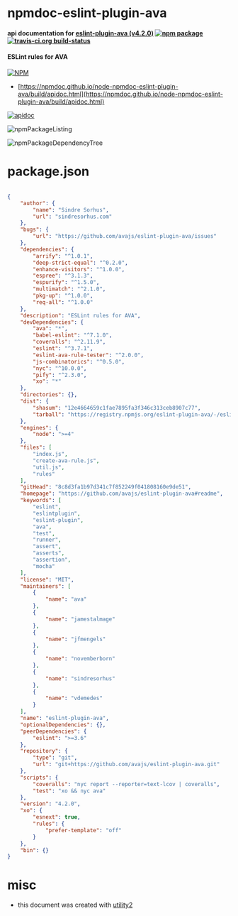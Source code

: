 # npmdoc-eslint-plugin-ava

#### api documentation for  [eslint-plugin-ava (v4.2.0)](https://github.com/avajs/eslint-plugin-ava#readme)  [![npm package](https://img.shields.io/npm/v/npmdoc-eslint-plugin-ava.svg?style=flat-square)](https://www.npmjs.org/package/npmdoc-eslint-plugin-ava) [![travis-ci.org build-status](https://api.travis-ci.org/npmdoc/node-npmdoc-eslint-plugin-ava.svg)](https://travis-ci.org/npmdoc/node-npmdoc-eslint-plugin-ava)

#### ESLint rules for AVA

[![NPM](https://nodei.co/npm/eslint-plugin-ava.png?downloads=true&downloadRank=true&stars=true)](https://www.npmjs.com/package/eslint-plugin-ava)

- [https://npmdoc.github.io/node-npmdoc-eslint-plugin-ava/build/apidoc.html](https://npmdoc.github.io/node-npmdoc-eslint-plugin-ava/build/apidoc.html)

[![apidoc](https://npmdoc.github.io/node-npmdoc-eslint-plugin-ava/build/screenCapture.buildCi.browser.%252Ftmp%252Fbuild%252Fapidoc.html.png)](https://npmdoc.github.io/node-npmdoc-eslint-plugin-ava/build/apidoc.html)

![npmPackageListing](https://npmdoc.github.io/node-npmdoc-eslint-plugin-ava/build/screenCapture.npmPackageListing.svg)

![npmPackageDependencyTree](https://npmdoc.github.io/node-npmdoc-eslint-plugin-ava/build/screenCapture.npmPackageDependencyTree.svg)



# package.json

```json

{
    "author": {
        "name": "Sindre Sorhus",
        "url": "sindresorhus.com"
    },
    "bugs": {
        "url": "https://github.com/avajs/eslint-plugin-ava/issues"
    },
    "dependencies": {
        "arrify": "^1.0.1",
        "deep-strict-equal": "^0.2.0",
        "enhance-visitors": "^1.0.0",
        "espree": "^3.1.3",
        "espurify": "^1.5.0",
        "multimatch": "^2.1.0",
        "pkg-up": "^1.0.0",
        "req-all": "^1.0.0"
    },
    "description": "ESLint rules for AVA",
    "devDependencies": {
        "ava": "*",
        "babel-eslint": "^7.1.0",
        "coveralls": "^2.11.9",
        "eslint": "^3.7.1",
        "eslint-ava-rule-tester": "^2.0.0",
        "js-combinatorics": "^0.5.0",
        "nyc": "^10.0.0",
        "pify": "^2.3.0",
        "xo": "*"
    },
    "directories": {},
    "dist": {
        "shasum": "12e4664659c1fae7895fa3f346c313ceb8907c77",
        "tarball": "https://registry.npmjs.org/eslint-plugin-ava/-/eslint-plugin-ava-4.2.0.tgz"
    },
    "engines": {
        "node": ">=4"
    },
    "files": [
        "index.js",
        "create-ava-rule.js",
        "util.js",
        "rules"
    ],
    "gitHead": "8c8d3fa1b97d341c7f852249f041808160e9de51",
    "homepage": "https://github.com/avajs/eslint-plugin-ava#readme",
    "keywords": [
        "eslint",
        "eslintplugin",
        "eslint-plugin",
        "ava",
        "test",
        "runner",
        "assert",
        "asserts",
        "assertion",
        "mocha"
    ],
    "license": "MIT",
    "maintainers": [
        {
            "name": "ava"
        },
        {
            "name": "jamestalmage"
        },
        {
            "name": "jfmengels"
        },
        {
            "name": "novemberborn"
        },
        {
            "name": "sindresorhus"
        },
        {
            "name": "vdemedes"
        }
    ],
    "name": "eslint-plugin-ava",
    "optionalDependencies": {},
    "peerDependencies": {
        "eslint": ">=3.6"
    },
    "repository": {
        "type": "git",
        "url": "git+https://github.com/avajs/eslint-plugin-ava.git"
    },
    "scripts": {
        "coveralls": "nyc report --reporter=text-lcov | coveralls",
        "test": "xo && nyc ava"
    },
    "version": "4.2.0",
    "xo": {
        "esnext": true,
        "rules": {
            "prefer-template": "off"
        }
    },
    "bin": {}
}
```



# misc
- this document was created with [utility2](https://github.com/kaizhu256/node-utility2)
